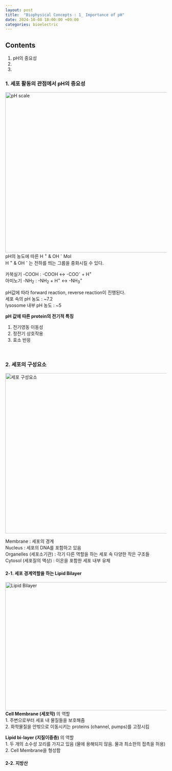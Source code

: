 ```yaml
---
layout: post
title:  "Biophysical Concepts : 1_ Importance of pH"
date: 2024-10-08 18:00:00 +09:00
categories: bioelectric
---
```

## Contents 
   1. pH의 중요성
   2. 
   3. 

### 1. 세포 활동의 관점에서 pH의 중요성 <br>

 <img src="{{ site.baseurl }}/images/스크린샷 2024-10-10 오후 6.58.19.png" alt="pH scale" width="900" height="500">
 pH의 농도에 따른 H <sup>+</sup> & OH <sup>-</sup> Mol <br>
 H <sup>+</sup> & OH <sup>-</sup> 는 전하를 띄는 그룹을 중화시킬 수 있다. <br>

카복실기 -COOH : -COOH <-> -COO<sup>-</sup> + H<sup>+</sup>  <br>
아미노기 -NH<sub>2</sub> : -NH<sub>2</sub> + H<sup>+</sup> <-> -NH<sub>3</sub><sup>+</sup>  <br>

pH값에 따라 forward reaction, reverse reaction이 진행된다. <br>
세포 속의 pH 농도 : ~7.2 <br>
lysosome 내부 pH 농도 : ~5 <br>

<strong> pH 값에 따른 protein의 전기적 특징 </strong>
1. 전기영동 이동성
2. 정전기 상호작용
3. 효소 반응

<br>

### 2. 세포의 구성요소 <br>

 <img src="{{ site.baseurl }}/images/스크린샷 2024-10-10 오후 7.19.43.png" alt="세포 구성요소" width="650" height="500">

Membrane : 세포의 경계  <br>
Nucleus : 세포의 DNA를 포함하고 있음  <br>
Organelles (세포소기관) : 각기 다른 역할을 하는 세포 속 다양한 작은 구조들 <br>
Cytosol (세포질의 액상) : 이온을 포함한 세포 내부 유체 <br>

#### 2-1. 세포 경계역할을 하는 Lipid Bilayer
<img src="{{ site.baseurl }}/images/스크린샷 2024-10-10 오후 7.25.47.png" alt="Lipid Bilayer" width="900" height="400">
<strong> Cell Membrane (세포막) </strong> 의 역할 <br>
    1. 주변으로부터 세포 내 물질들을 보호해줌 <br>
    2. 화학물질을 안밖으로 이동시키는 proteins (channel, pumps)를 고정시킴 <br>

<strong> Lipid bi-layer (지질이중층) </strong> 의 역할 <br>
    1. 두 개의 소수성 꼬리를 가지고 있음 (물에 용해되지 않음. 물과 최소한의 접촉을 허용) <br>
    2. Cell Membrane을 형성함 <br>

#### 2-2. 지방산
